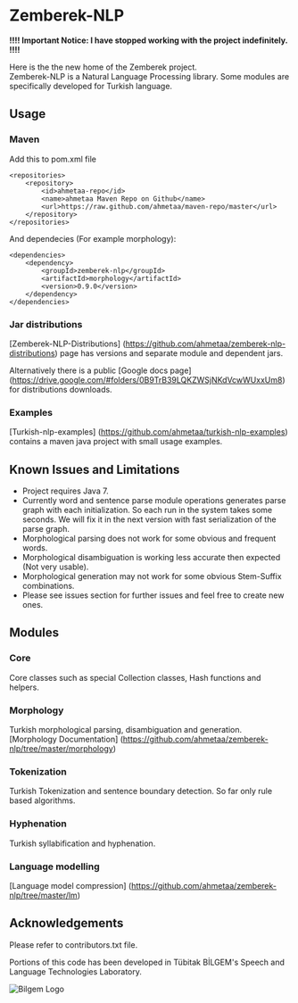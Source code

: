 Zemberek-NLP
============

**!!!! Important Notice: I have stopped working with the project indefinitely. !!!!**

Here is the the new home of the Zemberek project.  
Zemberek-NLP is a Natural Language Processing library. Some modules are specifically developed for Turkish language.

## Usage

### Maven

Add this to pom.xml file

    <repositories>
        <repository>
            <id>ahmetaa-repo</id>
            <name>ahmetaa Maven Repo on Github</name>
            <url>https://raw.github.com/ahmetaa/maven-repo/master</url>
        </repository>
    </repositories>

And dependecies (For example morphology):

    <dependencies>
        <dependency>
            <groupId>zemberek-nlp</groupId>
            <artifactId>morphology</artifactId>
            <version>0.9.0</version>
        </dependency>
    </dependencies>

### Jar distributions

[Zemberek-NLP-Distributions] (https://github.com/ahmetaa/zemberek-nlp-distributions) page has versions and
separate module and dependent jars.

Alternatively there is a public [Google docs page] (https://drive.google.com/#folders/0B9TrB39LQKZWSjNKdVcwWUxxUm8)
for distributions downloads.

### Examples

[Turkish-nlp-examples] (https://github.com/ahmetaa/turkish-nlp-examples)
contains a maven java project with small usage examples.

## Known Issues and Limitations
- Project requires Java 7.
- Currently word and sentence parse module operations generates parse graph with each initialization.
So each run in the system takes some seconds. We will fix it in the next version with fast serialization of the parse graph.
- Morphological parsing does not work for some obvious and frequent words.
- Morphological disambiguation is working less accurate then expected (Not very usable).
- Morphological generation may not work for some obvious Stem-Suffix combinations.
- Please see issues section for further issues and feel free to create new ones.

## Modules

### Core

Core classes such as special Collection classes, Hash functions and helpers.

### Morphology

Turkish morphological parsing, disambiguation and generation.
[Morphology Documentation] (https://github.com/ahmetaa/zemberek-nlp/tree/master/morphology)

### Tokenization

Turkish Tokenization and sentence boundary detection. So far only rule based algorithms.

### Hyphenation

Turkish syllabification and hyphenation.

### Language modelling

[Language model compression] (https://github.com/ahmetaa/zemberek-nlp/tree/master/lm)

## Acknowledgements
Please refer to contributors.txt file.

Portions of this code has been developed in Tübitak BİLGEM's Speech and Language Technologies Laboratory.

![Bilgem Logo](https://raw.github.com/ahmetaa/zemberek-nlp/master/docs/images/bilgem-logo.png)
